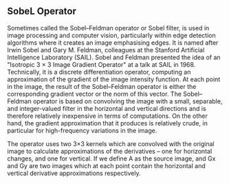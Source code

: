 ## SobeL Operator
Sometimes called the Sobel–Feldman operator or Sobel filter, is used in image processing and computer vision, particularly within edge detection algorithms where it creates an image emphasising edges.
It is named after Irwin Sobel and Gary M. Feldman, colleagues at the Stanford Artificial Intelligence Laboratory (SAIL).
Sobel and Feldman presented the idea of an "Isotropic 3 × 3 Image Gradient Operator" at a talk at SAIL in 1968.
Technically, it is a discrete differentiation operator, computing an approximation of the gradient of the image intensity function. At each point in the image, the result of the Sobel–Feldman operator is either the corresponding gradient vector or the norm of this vector.
The Sobel–Feldman operator is based on convolving the image with a small, separable, and integer-valued filter in the horizontal and vertical directions and is therefore relatively inexpensive in terms of computations. On the other hand, the gradient approximation that it produces is relatively crude, in particular for high-frequency variations in the image.

The operator uses two 3×3 kernels which are convolved with the original image to calculate approximations of the derivatives – one for horizontal changes, and one for vertical. If we define A as the source image, and Gx and Gy are two images which at each point contain the horizontal and vertical derivative approximations respectively.
